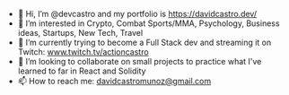 - 👋 Hi, I’m @devcastro and my portfolio is https://davidcastro.dev/
- 👀 I’m interested in Crypto, Combat Sports/MMA, Psychology, Business ideas, Startups, New Tech, Travel
- 🌱 I’m currently trying to become a Full Stack dev and streaming it on Twitch: www.twitch.tv/actioncastro
- 💞️ I’m looking to collaborate on small projects to practice what I've learned to far in React and Solidity
- 📫 How to reach me: davidcastromunoz@gmail.com

<!---
devcastro/devcastro is a ✨ special ✨ repository because its `README.md` (this file) appears on your GitHub profile.
You can click the Preview link to take a look at your changes.
--->
